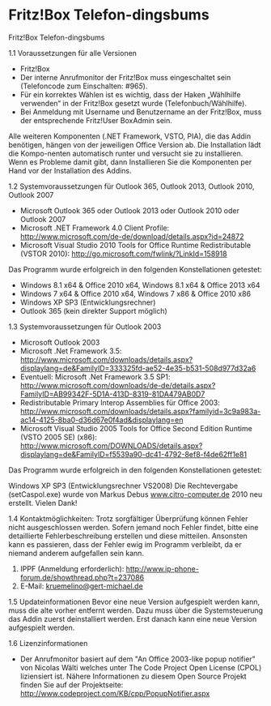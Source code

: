 Fritz!Box Telefon-dingsbums
=========================

Fritz!Box Telefon-dingsbums

1.1  Voraussetzungen für alle Versionen

- Fritz!Box
- Der interne Anrufmonitor der Fritz!Box muss eingeschaltet sein  (Telefoncode zum Einschalten: #96*5*).
- Für ein korrektes Wählen ist es wichtig, dass der Haken „Wählhilfe verwenden“ in der Fritz!Box gesetzt wurde (Telefonbuch/Wählhilfe).
- Bei Anmeldung mit Username und Benutzername an der Fritz!Box, muss der entsprechende Fritz!User BoxAdmin sein.


Alle weiteren Komponenten (.NET Framework, VSTO, PIA), die das Addin benötigen, hängen von der jeweiligen Office Version ab. Die Installation lädt die Kompo-nenten automatisch runter und versucht sie zu installieren. Wenn es Probleme damit gibt, dann Installieren Sie die Komponenten per Hand vor der Installation des Addins.

1.2	Systemvoraussetzungen für Outlook 365, Outlook 2013, Outlook 2010, Outlook 2007

- Microsoft Outlook 365 oder Outlook 2013 oder Outlook 2010 oder Outlook 2007
- Microsoft .NET Framework 4.0 Client Profile: http://www.microsoft.com/de-de/download/details.aspx?id=24872 
- Microsoft Visual Studio 2010 Tools for Office Runtime Redistributable (VSTOR 2010): http://go.microsoft.com/fwlink/?LinkId=158918

Das Programm wurde erfolgreich in den folgenden Konstellationen getestet:

- Windows 8.1 x64 & Office 2010 x64, Windows 8.1 x64 & Office 2013 x64
- Windows 7 x64 & Office 2010 x64, Windows 7 x86 & Office 2010 x86
- Windows XP SP3 (Entwicklungsrechner)
- Outlook 365 (kein direkter Support möglich)

1.3	Systemvoraussetzungen für Outlook 2003

- Microsoft Outlook 2003
- Microsoft .Net Framework 3.5: http://www.microsoft.com/downloads/details.aspx?displaylang=de&FamilyID=333325fd-ae52-4e35-b531-508d977d32a6
- Eventuell: Microsoft .Net Framework 3.5 SP1: http://www.microsoft.com/downloads/de-de/details.aspx?FamilyID=AB99342F-5D1A-413D-8319-81DA479AB0D7
- Redistributable Primary Interop Assemblies für Office 2003: http://www.microsoft.com/downloads/details.aspx?familyid=3c9a983a-ac14-4125-8ba0-d36d67e0f4ad&displaylang=en
- Microsoft Visual Studio 2005 Tools for Office Second Edition Runtime (VSTO 2005 SE) (x86): http://www.microsoft.com/DOWNLOADS/details.aspx?displaylang=de&FamilyID=f5539a90-dc41-4792-8ef8-f4de62ff1e81

Das Programm wurde erfolgreich in den folgenden Konstellationen getestet:

Windows XP SP3 (Entwicklungsrechner VS2008)
Die Rechtevergabe (setCaspol.exe) wurde von Markus Debus www.citro-computer.de 2010 neu erstellt. Vielen Dank!

1.4	Kontaktmöglichkeiten:
Trotz sorgfältiger Überprüfung können Fehler nicht ausgeschlossen werden.
Sofern jemand noch Fehler findet, bitte eine detaillierte Fehlerbeschreibung erstellen und diese mitteilen. Ansonsten kann es passieren, dass der Fehler ewig im Programm verbleibt, da er niemand anderem aufgefallen sein kann.

1.	IPPF (Anmeldung erforderlich): http://www.ip-phone-forum.de/showthread.php?t=237086 
2.	E-Mail:  kruemelino@gert-michael.de

1.5	Updateinformationen
Bevor eine neue Version aufgespielt werden kann, muss die alte vorher entfernt werden. Dazu muss über die Systemsteuerung das Addin zuerst deinstalliert werden. Erst danach kann eine neue Version aufgespielt werden.

1.6	Lizenzinformationen
-	Der Anrufmonitor basiert auf dem "An Office 2003-like popup notifier" von Nicolas Wälti welches unter The Code Project Open License (CPOL) liziensiert ist.
Nähere Informationen zu diesem Open Source Projekt finden Sie auf der Projektseite:
http://www.codeproject.com/KB/cpp/PopupNotifier.aspx 
